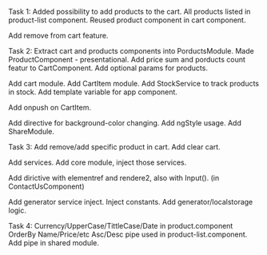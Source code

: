 Task 1:
Added possibility to add products to the cart.
All products listed in product-list component.
Reused product component in cart component.

Add remove from cart feature.

Task 2:
Extract cart and products components into PorductsModule.
Made ProductComponent - presentational.
Add price sum and porducts count featur to CartComponent.
Add optional params for products.

Add cart module.
Add CartItem module.
Add StockService to track products in stock.
Add template variable for app component.

Add onpush on CartItem.

Add directive for background-color changing.
Add ngStyle usage.
Add ShareModule.

Task 3:
Add remove/add specific product in cart.
Add clear cart.

Add services.
Add core module, inject those services.

Add dirictive with elementref and rendere2, also with Input(). (in ContactUsComponent)

Add generator service inject.
Inject constants.
Add generator/localstorage logic.


Task 4:
Currency/UpperCase/TittleCase/Date in product.component
OrderBy Name/Price/etc Asc/Desc pipe used in product-list.component.
Add pipe in shared module.
